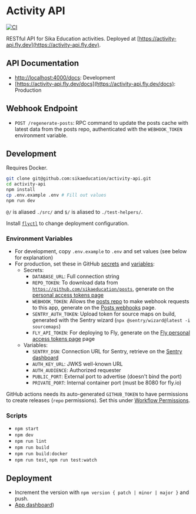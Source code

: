 # Activity API

[![CI](https://github.com/sikaeducation/activity-api/actions/workflows/main.yml/badge.svg?event=push)](https://github.com/sikaeducation/activity-api/actions/workflows/main.yml)

RESTful API for Sika Education activities. Deployed at [https://activity-api.fly.dev](https://activity-api.fly.dev).

## API Documentation

- [http://localhost:4000/docs](http://localhost:4000/docs): Development
- [https://activity-api.fly.dev/docs](https://activity-api.fly.dev/docs): Production

## Webhook Endpoint

- `POST /regenerate-posts`: RPC command to update the posts cache with latest data from the posts repo, authenticated with the `WEBHOOK_TOKEN` environment variable.

## Development

Requires Docker.

```bash
git clone git@github.com:sikaeducation/activity-api.git
cd activity-api
npm install
cp .env.example .env # Fill out values
npm run dev
```

`@/` is aliased `./src/` and `$/` is aliased to `./test-helpers/`.

Install [`flyctl`](https://fly.io/docs/hands-on/install-flyctl/) to change deployment configuration.

### Environment Variables

- For development, copy `.env.example` to `.env` and set values (see below for explanation)
- For production, set these in GitHub [secrets](https://github.com/sikaeducation/activity-api/settings/secrets/actions) and [variables](https://github.com/sikaeducation/activity-api/settings/variables/actions):
  - Secrets:
    - `DATABASE_URL`: Full connection string
    - `REPO_TOKEN`: To download data from [`https://github.com/sikaeducation/posts`](https://github.com/sikaeducation/posts), generate on the [personal access tokens page](https://github.com/settings/tokens)
    - `WEBHOOK_TOKEN`: Allows the [posts repo](https://github.com/sikaeducation/posts) to make webhook requests to this app, generate on the [Posts webhooks](https://github.com/sikaeducation/posts/settings/hooks) page.
    - `SENTRY_AUTH_TOKEN`: Upload token for source maps on build, generated with the Sentry wizard (`npx @sentry/wizard@latest -i sourcemaps`)
    - `FLY_API_TOKEN`: For deploying to Fly, generate on the [Fly personal access tokens page](https://fly.io/user/personal_access_tokens) page
  - Variables:
    - `SENTRY_DSN`: Connection URL for Sentry, retrieve on the [Sentry dashboard](https://sikaeducation.sentry.io/projects/activity-api)
    - `AUTH_KEY_URL`: JWKS well-known URL
    - `AUTH_AUDIENCE`: Authorized requester
    - `PUBLIC_PORT`: External port to advertise (doesn't bind the port)
    - `PRIVATE_PORT`: Internal container port (must be 8080 for fly.io)

GitHub actions needs its auto-generated `GITHUB_TOKEN` to have permissions to create releases (`repo` permissions). Set this under [Workflow Permissions](https://github.com/sikaeducation/activity-api/settings/actions).

### Scripts

- `npm start`
- `npm dev`
- `npm run lint`
- `npm run build`
- `npm run build:docker`
- `npm run test`, `npm run test:watch`

## Deployment

- Increment the version with `npm version { patch | minor | major }` and push.
- [App dashboard](https://fly.io/apps/activity-api))
